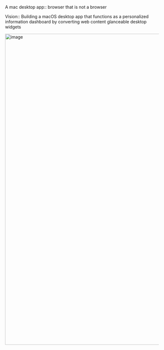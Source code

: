 A mac desktop app:: browser that is not a browser

Vision:: Building a macOS desktop app that functions as a personalized information dashboard by converting web content glanceable desktop widgets

<img width="1018" alt="image" src="https://github.com/devin-liu/glanceables/assets/7874845/aa70e1e9-ddf8-430a-906d-f224f3e476e0">

